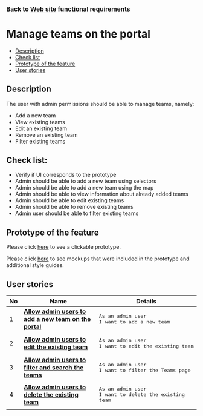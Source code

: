 ### Back to [Web site](../../#web-site) functional requirements

# Manage teams on the portal

- [Description](#description)
- [Check list](#check-list)
- [Prototype of the feature](#prototype-of-the-feature)
- [User stories](#user-stories)

## Description

The user with admin permissions should be able to manage teams, namely:
  - Add a new team
  - View existing teams
  - Edit an existing team
  - Remove an existing team
  - Filter existing teams

## Check list:

  - Verify if UI corresponds to the prototype
  - Admin should be able to add a new team using selectors
  - Admin should be able to add a new team using the map
  - Admin should be able to view information about already added teams
  - Admin should be able to edit existing teams
  - Admin should be able to remove existing teams
  - Admin user should be able to filter existing teams

## Prototype of the feature

Please click [here](https://www.figma.com/proto/HB6RaAViOl1Iw5qCsEb2gj/Manage-teams?node-id=0%3A1075&viewport=-627%2C353%2C0.028726190328598022&scaling=scale-down) to see a clickable prototype.

Please click [here](https://www.figma.com/file/HB6RaAViOl1Iw5qCsEb2gj/Manage-teams?node-id=0%3A1073) to see mockups that were included in the prototype and additional style guides.

## User stories

No           |      Name     |   Details
------------ | ------------- | -------------
1 |[**Allow admin users to add a new team on the portal**](/sports_hub_portal/web_application_features/manage_the_teams/user_stories/add_new_team)|<pre>As an admin user<br>I want to add a new team</pre>
2 |[**Allow admin users to edit the existing team**](/sports_hub_portal/web_application_features/manage_the_teams/user_stories/edit_existing_team)|<pre>As an admin user<br>I want to edit the existing team</pre>
3 |[**Allow admin users to filter and search the teams**](/sports_hub_portal/web_application_features/manage_the_teams/user_stories/filter_teams)|<pre>As an admin user<br>I want to filter the Teams page</pre>
4 |[**Allow admin users to delete the existing team**](/sports_hub_portal/web_application_features/manage_the_teams/user_stories/delete_team)|<pre>As an admin user<br>I want to delete the existing team</pre>
